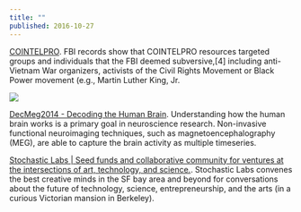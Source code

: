 ```yaml
---
title: ""
published: 2016-10-27
---
```


<a href="https://en.wikipedia.org/wiki/COINTELPRO" target="_blank">COINTELPRO</a>. FBI records show that COINTELPRO resources targeted groups and individuals that the FBI deemed subversive,[4] including anti-Vietnam War organizers, activists of the Civil Rights Movement or Black Power movement (e.g., Martin Luther King, Jr.


[![](http://nilab.cimec.unitn.it/people/olivetti/decmeg2014/MEG_data2.png)](https://www.kaggle.com/c/decoding-the-human-brain)

<a href="https://www.kaggle.com/c/decoding-the-human-brain" target="_blank">DecMeg2014 - Decoding the Human Brain</a>. Understanding how the human brain works is a primary goal in neuroscience research. Non-invasive functional neuroimaging techniques, such as magnetoencephalography (MEG), are able to capture the brain activity as multiple timeseries.


<a href="http://stochasticlabs.org/" target="_blank">Stochastic Labs | Seed funds and collaborative community for ventures at the intersections of art, technology, and science.</a>. Stochastic Labs convenes the best creative minds in the SF bay area and beyond for conversations about the future of technology, science, entrepreneurship, and the arts (in a curious Victorian mansion in Berkeley).

